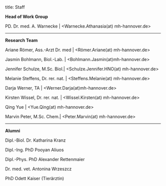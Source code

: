 title: Staff

**Head of Work Group**

PD. Dr. med. A. Warnecke | <Warnecke.Athanasia(at) mh-hannover.de>

---------------------------

**Research Team**


Ariane Römer, Ass.-Arzt Dr. med  | <Römer.Ariane(at) mh-hannover.de>

Jasmin Bohlmann, Biol.-Lab. | <Bohlmann.Jasmin(at)mh-hannover.de>

Jennifer Schulze, M.Sc. Biol.| <Schulze.Jennifer.HNO(at) mh-hannover.de>

Melanie Steffens, Dr. rer. nat. | <Steffens.Melanie(at) mh-hannover.de>

Darja Werner, TA | <Werner.Darja(at)mh-hannover.de>

Kirsten Wissel, Dr. rer. nat. | <Wissel.Kirsten(at) mh-hannover.de>

Qing Yue | <Yue.Qing(at) mh-hannover.de>

Marvin Peter, M.Sc. Chem.| <Peter.Marvin(at) mh-hannover.de>


-----------------------------

**Alumni**

Dipl.-Biol. Dr. Katharina Kranz

Dipl.-Ing. PhD Pooyan Aliuos

Dipl.-Phys. PhD Alexander Rettenmaier

Dr. med. vet. Antonina Wrzeszcz

PhD Odett Kaiser (Tierärztin)